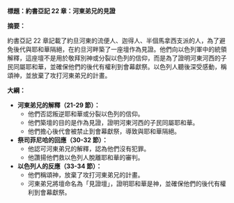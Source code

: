 **標題：約書亞記 22 章：河東弟兄的見證**

**摘要：**

約書亞記 22 章記載了約旦河東的流便人、迦得人、半個馬拿西支派的人，為了避免後代與耶和華隔絕，在約旦河畔築了一座壇作為見證。他們向以色列軍中的統領解釋，這座壇不是用於敬拜別神或分裂以色列的信仰，而是為了證明河東河西的子民同屬耶和華，並確保他們的後代有權利到會幕獻祭。以色列人聽後深受感動，稱頌神，並放棄了攻打河東弟兄的計畫。

**大綱：**

* **河東弟兄的解釋（21-29 節）：**
    * 他們否認叛逆耶和華或分裂以色列的信仰。
    * 他們築壇的目的是作為見證，證明河東河西的子民同屬耶和華。
    * 他們擔心後代會被禁止到會幕獻祭，導致與耶和華隔絕。
* **祭司菲尼哈的回應（30-32 節）：**
    * 他認可河東弟兄的解釋，認為他們沒有犯罪。
    * 他讚揚他們救以色列人脫離耶和華的審判。
* **以色列人的反應（33-34 節）：**
    * 他們稱頌神，放棄了攻打河東弟兄的計畫。
    * 河東弟兄將壇命名為「見證壇」，證明耶和華是神，並確保他們的後代有權利到會幕獻祭。